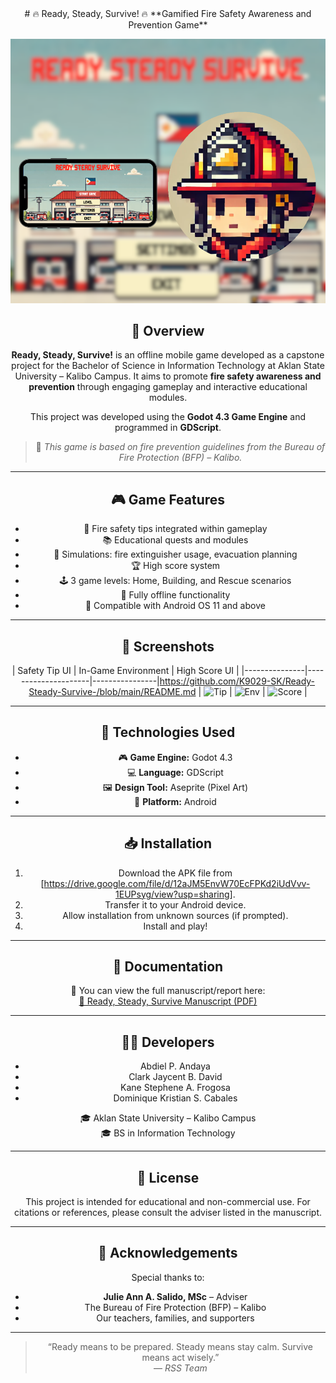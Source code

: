 <div align="center">
# 🔥 Ready, Steady, Survive! 🔥  
**Gamified Fire Safety Awareness and Prevention Game**

![Game Banner](image/Game%20Pic.png)

## 📱 Overview  
**Ready, Steady, Survive!** is an offline mobile game developed as a capstone project for the Bachelor of Science in Information Technology at Aklan State University – Kalibo Campus. It aims to promote **fire safety awareness and prevention** through engaging gameplay and interactive educational modules.

This project was developed using the **Godot 4.3 Game Engine** and programmed in **GDScript**.

> 📘 *This game is based on fire prevention guidelines from the Bureau of Fire Protection (BFP) – Kalibo.*

---

## 🎮 Game Features

- 🧯 Fire safety tips integrated within gameplay
- 📚 Educational quests and modules
- 🧩 Simulations: fire extinguisher usage, evacuation planning
- 🏆 High score system
- 🕹️ 3 game levels: Home, Building, and Rescue scenarios
- 📶 Fully offline functionality
- 🤖 Compatible with Android OS 11 and above

---

## 📸 Screenshots

| Safety Tip UI | In-Game Environment | High Score UI |
|---------------|---------------------|----------------|https://github.com/K9029-SK/Ready-Steady-Survive-/blob/main/README.md
| ![Tip](image/Screenshot(289).png) | ![Env](image/Screenshot(289).png) | ![Score](image/Screenshot(289).png) |

---

## 🧪 Technologies Used

- 🎮 **Game Engine:** Godot 4.3
- 💻 **Language:** GDScript
- 🖼️ **Design Tool:** Aseprite (Pixel Art)
- 📱 **Platform:** Android

---

## 📥 Installation

1. Download the APK file from [https://drive.google.com/file/d/12aJM5EnvW70EcFPKd2iUdVvv-1EUPsyg/view?usp=sharing].
2. Transfer it to your Android device.
3. Allow installation from unknown sources (if prompted).
4. Install and play!

---

## 📄 Documentation

📘 You can view the full manuscript/report here:  
[📎 Ready, Steady, Survive Manuscript (PDF)](link-to-pdf-in-repo-or-google-drive)

---

## 👨‍💻 Developers

- Abdiel P. Andaya  
- Clark Jaycent B. David  
- Kane Stephene A. Frogosa  
- Dominique Kristian S. Cabales  

🎓 Aklan State University – Kalibo Campus  
🎓 BS in Information Technology

---

## 📜 License

This project is intended for educational and non-commercial use. For citations or references, please consult the adviser listed in the manuscript.

---

## 🙏 Acknowledgements

Special thanks to:
- **Julie Ann A. Salido, MSc** – Adviser  
- The Bureau of Fire Protection (BFP) – Kalibo  
- Our teachers, families, and supporters

---

> “Ready means to be prepared. Steady means stay calm. Survive means act wisely.”  
> — *RSS Team*
</div>
